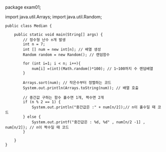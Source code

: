 package exam01;

import java.util.Arrays;
import java.util.Random;

    public class Median {

        public static void main(String[] args) {
            // 정수형 난수 n개 발생
            int n = 7;
            int [] num = new int[n]; // 배열 생성
            Random random = new Random(); // 랜덤함수

            for (int i=1; i < n; i++){
                num[i] =(int)(Math.random()*100); // 1~100까지 수 랜덤배열
            }

            Arrays.sort(num); // 작은수부터 정렬하는 코드
            System.out.println(Arrays.toString(num)); // 배열 호출

            // 중간값 구하는 함수 홀수면 1개, 짝수면 2개
            if (n % 2 == 1) {
                System.out.println("중간값은 :" + num[n/2]);// n이 홀수일 때 코드
            } else {
                System.out.printf("중간값은 : %d, %d" , num[n/2 -1] , num[n/2]); // n이 짝수일 때 코드
            }

        }
    }

